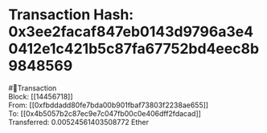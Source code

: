 
Transaction Hash: 0x3ee2facaf847eb0143d9796a3e40412e1c421b5c87fa67752bd4eec8b9848569
====================================================================================
  
#💸Transaction  
Block: [[14456718]]  
From: [[0xfbddadd80fe7bda00b901fbaf73803f2238ae655]]  
To: [[0x4b5057b2c87ec9e7c047fb00c0e406dff2fdacad]]  
Transferred: 0.00524561403508772 Ether